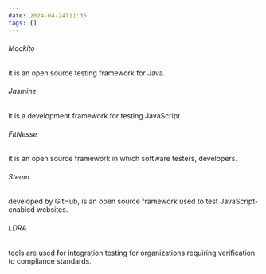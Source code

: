 ```yaml
---
date: 2024-04-24T11:35
tags: []
---
```

###### *Mockito*
it is an open source testing framework for Java.
###### *Jasmine*
it is a development framework for testing JavaScript
###### *FitNesse*
it is an open source framework in which software testers, developers.
###### *Steam*
developed by GitHub, is an open source framework used to test JavaScript-enabled websites.
###### *LDRA*
tools are used for integration testing for organizations requiring verification to compliance standards.
